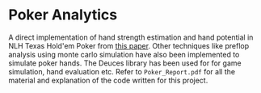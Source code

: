 # Poker Analytics

A direct implementation of hand strength estimation and hand potential in NLH Texas Hold'em Poker from [this paper](https://cdn.aaai.org/AAAI/1998/AAAI98-070.pdf). Other techniques like preflop analysis using monte carlo simulation have also been implemented to simulate poker hands. The Deuces library has been used for for game simulation, hand evaluation etc. Refer to `Poker_Report.pdf` for all the material and explanation of the code written for this project.
